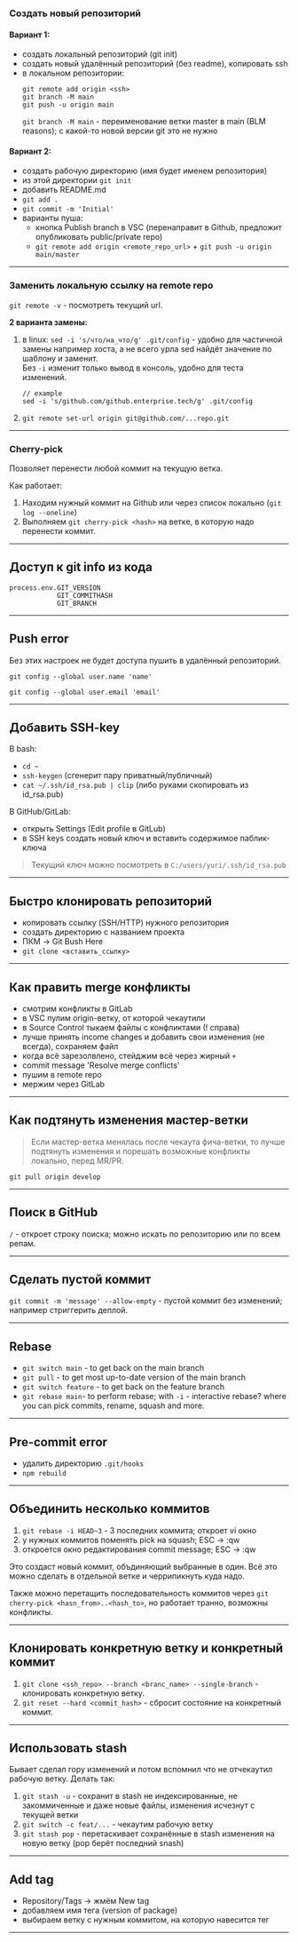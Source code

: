 ### Создать новый репозиторий
#### Вариант 1:
- создать локальный репозиторий (git init)
- создать новый удалённый репозиторий (без readme), копировать ssh
- в локальном репозитории:
  ```
  git remote add origin <ssh>
  git branch -M main
  git push -u origin main
  ```
  `git branch -M main` - переименование ветки master в main (BLM reasons); с какой-то новой версии git это не нужно

#### Вариант 2:
- создать рабочую директорию (имя будет именем репозитория)
- из этой директории `git init`
- добавить README.md
- `git add .`
- `git commit -m 'Initial'`
- варианты пуша:
    - кнопка Publish branch в VSC (перенаправит в Github, предложит опубликовать public/private repo)
    - `git remote add origin <remote_repo_url>` + `git push -u origin main/master`
___

### Заменить локальную ссылку на remote repo
`git remote -v` - посмотреть текущий url.

**2 варианта замены:**
1. в linux:
   `sed -i 's/что/на_что/g' .git/config` - удобно для частичной замены например хоста, а не всего урла sed найдёт значение по шаблону и заменит.  
   Без `-i` изменит только вывод в консоль, удобно для теста изменений.

   ```
   // example
   sed -i 's/github.com/github.enterprise.tech/g' .git/config
   ```
2. `git remote set-url origin git@github.com/...repo.git`
___

### Cherry-pick

Позволяет перенести любой коммит на текущую ветка.

Как работает:
1. Находим нужный коммит на Github или через список локально (`git log --oneline`)
2. Выполняем `git cherry-pick <hash>` на ветке, в которую надо перенести коммит.
___

## Доступ к git info из кода

```
process.env.GIT_VERSION
            GIT_COMMITHASH
            GIT_BRANCH
```
___

## Push error

Без этих настроек не будет доступа пушить в удалённый репозиторий.

`git config --global user.name 'name'`

`git config --global user.email 'email'`
___

## Добавить SSH-key

В bash:
- `cd ~`
- `ssh-keygen` (сгенерит пару приватный/публичный)
- `cat ~/.ssh/id_rsa.pub | clip` (либо руками скопировать из id_rsa.pub)

В GitHub/GitLab:
- открыть Settings (Edit profile в GitLub)
- в SSH keys создать новый ключ и вставить содержимое паблик-ключа

> Текущий ключ можно посмотреть в `C:/users/yuri/.ssh/id_rsa.pub`
___

## Быстро клонировать репозиторий

- копировать ссылку (SSH/HTTP) нужного репозитория
- создать директорию с названием проекта
- ПКМ -> Git Bush Here
- `git clone <вставить_ссылку>`
___

## Как править merge конфликты

- смотрим конфликты в GitLab
- в VSC пулим origin-ветку, от которой чекаутили
- в Source Control тыкаем файлы с конфликтами (! справа)
- лучше принять income changes и добавить свои изменения (не всегда), сохраняем файл
- когда всё зарезолвлено, стейджим всё через жирный `+`
- commit message 'Resolve merge conflicts'
- пушим в remote repo
- мержим через GitLab
___

## Как подтянуть изменения мастер-ветки

> Если мастер-ветка менялась после чекаута фича-ветки, то лучше подтянуть изменения и порешать возможные конфликты локально, перед MR/PR.

`git pull origin develop`
___

## Поиск в GitHub

`/` - откроет строку поиска; можно искать по репозиторию или по всем репам.
___

## Сделать пустой коммит

`git commit -m 'message' --allow-empty` - пустой коммит без изменений; например стриггерить деплой.
___

## Rebase

- `git switch main` - to get back on the main branch
- `git pull` - to get most up-to-date version of the main branch
- `git switch feature` - to get back on the feature branch
- `git rebase main`- to perform rebase; with `-i` - interactive rebase? where you can pick commits, rename, squash and more.
___

## Pre-commit error

- удалить директорию `.git/hooks`
- `npm rebuild`
___

## Объединить несколько коммитов

1. `git rebase -i HEAD~3` - 3 последних коммита; откроет vi окно
2. у нужных коммитов поменять pick на squash; ESC -> :qw
3. откроется окно редактирования commit message; ESC -> :qw

Это создаст новый коммит, объдиняющий выбранные в один. Всё это можно сделать в отдельной ветке и черрипикнуть куда надо.

Также можно перетащить последовательность коммитов через `git cherry-pick <hasn_from>..<hash_to>`, но работает транно, возможны конфликты.
___

## Клонировать конкретную ветку и конкретный коммит

1. `git clone <ssh_repo> --branch <branc_name> --single-branch` - клонировать конкретную ветку.
2. `git reset --hard <commit_hash>` - сбросит состояние на конкретный коммит.
___

## Использовать stash

Бывает сделал гору изменений и потом вспомнил что не отчекаутил рабочую ветку. Делать так:
1. `git stash -u` - сохранит в stash не индексированные, не закоммиченные и даже новые файлы, изменения исчезнут с текущей ветки
2. `git switch -c feat/...` - чекаутим рабочую ветку
3. `git stash pop` - перетаскивает сохранённые в stash изменения на новую ветку (pop берёт последний snash)
___

## Add tag

- Repository/Tags -> жмём New tag
- добавляем имя тега (version of package)
- выбираем ветку с нужным коммитом, на которую навесится тег
___
